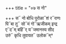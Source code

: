 +++
title = "०७ स नो"

+++
स᳓ नो बोधि पुरोळा᳓शं र᳓राणः  
पि᳓बा तु᳓ सो᳓मं गो᳓ऋजीकम् इन्द्र  
ए᳓द᳓म् बर्हि᳓र् य᳓जमानस्य सीद  
उरुं᳓ कृधि तुवायत᳓ उलोक᳓म्†
